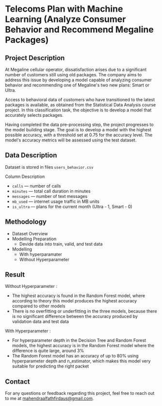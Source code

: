# Telecoms Plan with Machine Learning (Analyze Consumer Behavior and Recommend Megaline Packages)

## Project Description
At Megaline cellular operator, dissatisfaction arises due to a significant number of customers still using old packages. The company aims to address this issue by developing a model capable of analyzing consumer behavior and recommending one of Megaline's two new plans: Smart or Ultra.

Access to behavioral data of customers who have transitioned to the latest packages is available, as obtained from the Statistical Data Analysis course project. In this classification task, the objective is to develop a model that accurately selects packages.

Having completed the data pre-processing step, the project progresses to the model building stage. The goal is to develop a model with the highest possible accuracy, with a threshold set at 0.75 for the accuracy level. The model's accuracy metrics will be assessed using the test dataset.

## Data Description
Dataset is stored in files `users_behavior.csv`

Column Description
- `сalls` — number of calls
- `minutes` — total call duration in minutes
- `messages` — number of text messages
- `mb_used` — internet usage traffic in MB units
- `is_ultra` — plans for the current month (Ultra - 1, Smart - 0)

## Methodology
- Dataset Overview
- Modelling Preparation
  - Devide data into train, valid, and test data
- Modelling
  - With hyperparamater
  - Without Hyperparameter

## Result
Without Hyperparameter :
- The highest accuracy is found in the Random Forest model, where according to theory this model produces the highest accuracy compared to other models
- There is no overfitting or underfitting in the three models, because there is no significant difference between the accuracy produced by validation data and test data

With Hyperparameter :
- For hyperparameter depth in the Decision Tree and Random Forest models, the highest accuracy is in the Random Forest model where the difference is quite large, around 3%
- The Random Forest model has an accuracy of up to 80% using hyperparameter depth and n_estimator, which makes this model very suitable for predicting the right packet

## Contact
For any questions or feedback regarding this project, feel free to reach out to me at mahendraalfathfirdaus@gmail.com.
